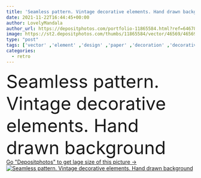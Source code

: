 ```yaml
---
title: 'Seamless pattern. Vintage decorative elements. Hand drawn background'
date: 2021-11-22T16:44:45+00:00
author: LovelyMandala
author_url: https://depositphotos.com/portfolio-11865584.html?ref=64678756
image: https://st2.depositphotos.com/thumbs/11865584/vector/46569/465696294/api_thumb_450.jpg?forcejpeg=true
type: "post"
tags: ['vector' ,'element' ,'design' ,'paper' ,'decoration' ,'decorative' ,'abstract' ,'texture' ,'floral' ,'flower' ,'black' ,'card' ,'frame' ,'old' ,'retro' ,'vintage' ,'cloth' ,'seamless' ,'ornament' ,'snowflake' ,'abstraction' ,'meditation' ,'blank' ,'tile' ,'flat' ,'drawing' ,'web' ,'template' ,'invitation' ,'chinese' ,'asian' ,'collection' ,'fabric' ,'identity' ,'oriental' ,'islam' ,'ottoman' ,'turkish' ,'mystical' ,'motif' ,'mandala' ,'lace' ,'ethnic' ,'tribal' ,'indian' ,'paganism' ,'motive' ,'Bohemian' ,'pakistan' ,'henna' ]
categories: 
  - retro
---
```

<div aling="center">
            <font size="60"> Seamless pattern. Vintage decorative elements. Hand drawn background</font>   
</div>
<div>
    <a href='https://st2.depositphotos.com/thumbs/11865584/vector/46569/465696294/api_thumb_450.jpg?forcejpeg=true?ref=64678756' target=_blank > Go "Depositphotos" to get lage size of this picture ->
        <img href='https://st2.depositphotos.com/thumbs/11865584/vector/46569/465696294/api_thumb_450.jpg?forcejpeg=true?ref=64678756' src='https://st2.depositphotos.com/11865584/46569/v/950/depositphotos_465696294-stock-illustration-seamless-pattern-vintage-decorative-elements.jpg?forcejpeg=true' alt='Seamless pattern. Vintage decorative elements. Hand drawn background' >
    </a>
</div>

